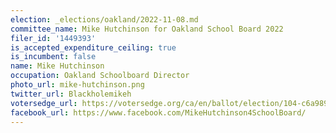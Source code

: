 ```yaml
---
election: _elections/oakland/2022-11-08.md
committee_name: Mike Hutchinson for Oakland School Board 2022
filer_id: '1449393'
is_accepted_expenditure_ceiling: true
is_incumbent: false
name: Mike Hutchinson
occupation: Oakland Schoolboard Director
photo_url: mike-hutchinson.png
twitter_url: Blackholemikeh
votersedge_url: https://votersedge.org/ca/en/ballot/election/104-c6a989/address/null/zip/94611/contests/contest/24211/candidate/158594?&cty=ca%2falm&date=2022-11-08
facebook_url: https://www.facebook.com/MikeHutchinson4SchoolBoard/
---
```


